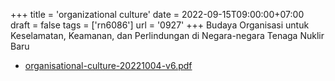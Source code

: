 +++
title = 'organizational culture'
date = 2022-09-15T09:00:00+07:00
draft = false
tags = ['rn6086']
url = '0927'
+++
Budaya Organisasi untuk Keselamatan, Keamanan, dan Perlindungan di Negara-negara Tenaga Nuklir Baru
<!--more-->

+ [organisational-culture-20221004-v6.pdf](https://zenodo.org/doi/10.5281/zenodo.7141324)
